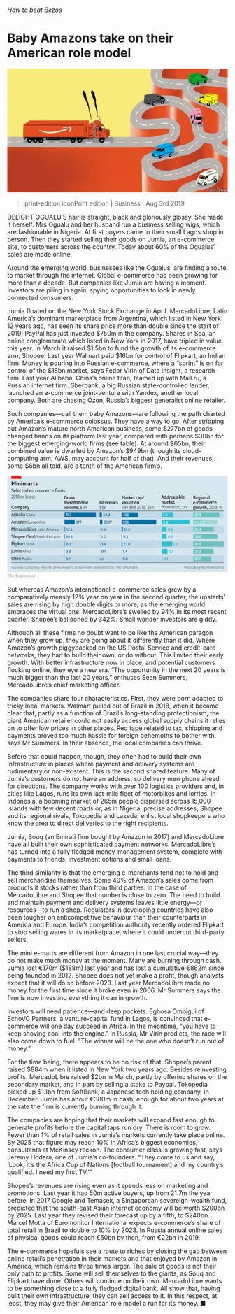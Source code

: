 ###### How to beat Bezos

# Baby Amazons take on their American role model 

![image](images/20190803_WBD002_0.jpg) 

> print-edition iconPrint edition | Business | Aug 3rd 2019 

DELIGHT OGUALU’S hair is straight, black and gloriously glossy. She made it herself. Mrs Ogualu and her husband run a business selling wigs, which are fashionable in Nigeria. At first buyers came to their small Lagos shop in person. Then they started selling their goods on Jumia, an e-commerce site, to customers across the country. Today about 60% of the Ogualus’ sales are made online. 

Around the emerging world, businesses like the Ogualus’ are finding a route to market through the internet. Global e-commerce has been growing for more than a decade. But companies like Jumia are having a moment. Investors are piling in again, spying opportunities to lock in newly connected consumers. 

Jumia floated on the New York Stock Exchange in April. MercadoLibre, Latin America’s dominant marketplace from Argentina, which listed in New York 12 years ago, has seen its share price more than double since the start of 2019; PayPal has just invested $750m in the company. Shares in Sea, an online conglomerate which listed in New York in 2017, have tripled in value this year. In March it raised $1.5bn to fund the growth of its e-commerce arm, Shopee. Last year Walmart paid $16bn for control of Flipkart, an Indian firm. Money is pouring into Russian e-commerce, where a “sprint” is on for control of the $18bn market, says Fedor Virin of Data Insight, a research firm. Last year Alibaba, China’s online titan, teamed up with Mail.ru, a Russian internet firm. Sberbank, a big Russian state-controlled lender, launched an e-commerce joint-venture with Yandex, another local company. Both are chasing Ozon, Russia’s biggest generalist online retailer. 

Such companies—call them baby Amazons—are following the path charted by America’s e-commerce colossus. They have a way to go. After stripping out Amazon’s mature north American business, some $277bn of goods changed hands on its platform last year, compared with perhaps $30bn for the biggest emerging-world firms (see table). At around $65bn, their combined value is dwarfed by Amazon’s $949bn (though its cloud-computing arm, AWS, may account for half of that). And their revenues, some $6bn all told, are a tenth of the American firm’s. 

![image](images/20190803_WBC503.png) 

But whereas Amazon’s international e-commerce sales grew by a comparatively measly 12% year on year in the second quarter, the upstarts’ sales are rising by high double digits or more, as the emerging world embraces the virtual one. MercadoLibre’s swelled by 94% in its most recent quarter. Shopee’s ballooned by 342%. Small wonder investors are giddy. 

Although all these firms no doubt want to be like the American paragon when they grow up, they are going about it differently than it did. Where Amazon’s growth piggybacked on the US Postal Service and credit-card networks, they had to build their own, or do without. This limited their early growth. With better infrastructure now in place, and potential customers flocking online, they eye a new era. “The opportunity in the next 20 years is much bigger than the last 20 years,” enthuses Sean Summers, MercadoLibre’s chief marketing officer. 

The companies share four characteristics. First, they were born adapted to tricky local markets. Walmart pulled out of Brazil in 2018, when it became clear that, partly as a function of Brazil’s long-standing protectionism, the giant American retailer could not easily access global supply chains it relies on to offer low prices in other places. Red tape related to tax, shipping and payments proved too much hassle for foreign behemoths to bother with, says Mr Summers. In their absence, the local companies can thrive. 

Before that could happen, though, they often had to build their own infrastructure in places where payment and delivery systems are rudimentary or non-existent. This is the second shared feature. Many of Jumia’s customers do not have an address, so delivery men phone ahead for directions. The company works with over 100 logistics providers and, in cities like Lagos, runs its own last-mile fleet of motorbikes and lorries. In Indonesia, a booming market of 265m people dispersed across 15,000 islands with few decent roads or, as in Nigeria, precise addresses, Shopee and its regional rivals, Tokopedia and Lazeda, enlist local shopkeepers who know the area to direct deliveries to the right recipients. 

Jumia, Souq (an Emirati firm bought by Amazon in 2017) and MercadoLibre have all built their own sophisticated payment networks. MercadoLibre’s has turned into a fully fledged money-management system, complete with payments to friends, investment options and small loans. 

The third similarity is that the emerging e-merchants tend not to hold and sell merchandise themselves. Some 40% of Amazon’s sales come from products it stocks rather than from third parties. In the case of MercadoLibre and Shopee that number is close to zero. The need to build and maintain payment and delivery systems leaves little energy—or resources—to run a shop. Regulators in developing countries have also been tougher on anticompetitive behaviour than their counterparts in America and Europe. India’s competition authority recently ordered Flipkart to stop selling wares in its marketplace, where it could undercut third-party sellers. 

The mini e-marts are different from Amazon in one last crucial way—they do not make much money at the moment. Many are burning through cash. Jumia lost €170m ($188m) last year and has lost a cumulative €862m since being founded in 2012. Shopee does not yet make a profit, though analysts expect that it will do so before 2023. Last year MercadoLibre made no money for the first time since it broke even in 2006. Mr Summers says the firm is now investing everything it can in growth. 

Investors will need patience—and deep pockets. Eghosa Omoigui of EchoVC Partners, a venture-capital fund in Lagos, is convinced that e-commerce will one day succeed in Africa. In the meantime, “you have to keep shoving coal into the engine.” In Russia, Mr Virin predicts, the race will also come down to fuel. “The winner will be the one who doesn’t run out of money.” 

For the time being, there appears to be no risk of that. Shopee’s parent raised $884m when it listed in New York two years ago. Besides reinvesting profits, MercadoLibre raised $2bn in March, partly by offering shares on the secondary market, and in part by selling a stake to Paypal. Tokopedia picked up $1.1bn from SoftBank, a Japanese tech holding company, in December. Jumia has about €380m in cash, enough for about two years at the rate the firm is currently burning through it. 

The companies are hoping that their markets will expand fast enough to generate profits before the capital taps run dry. There is room to grow. Fewer than 1% of retail sales in Jumia’s markets currently take place online. By 2025 that figure may reach 10% in Africa’s biggest economies, consultants at McKinsey reckon. The consumer class is growing fast, says Jeremy Hodara, one of Jumia’s co-founders. “They come to us and say, ‘Look, it’s the Africa Cup of Nations [football tournament] and my country’s qualified. I need my first TV.’” 

Shopee’s revenues are rising even as it spends less on marketing and promotions. Last year it had 50m active buyers, up from 21.7m the year before. In 2017 Google and Temasek, a Singaporean sovereign-wealth fund, predicted that the south-east Asian internet economy will be worth $200bn by 2025. Last year they revised their forecast up by a fifth, to $240bn. Marcel Motta of Euromonitor International expects e-commerce’s share of total retail in Brazil to double to 10% by 2023. In Russia annual online sales of physical goods could reach €50bn by then, from €22bn in 2019. 

The e-commerce hopefuls see a route to riches by closing the gap between online retail’s penetration in their markets and that enjoyed by Amazon in America, which remains three times larger. The sale of goods is not their only path to profits. Some will sell themselves to the giants, as Souq and Flipkart have done. Others will continue on their own. MercadoLibre wants to be something close to a fully fledged digital bank. All show that, having built their own infrastructure, they can sell access to it. In this respect, at least, they may give their American role model a run for its money. ■ 

